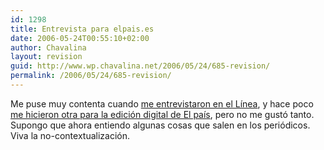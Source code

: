```yaml
---
id: 1298
title: Entrevista para elpais.es
date: 2006-05-24T00:55:10+02:00
author: Chavalina
layout: revision
guid: http://www.wp.chavalina.net/2006/05/24/685-revision/
permalink: /2006/05/24/685-revision/
---
```

Me puse muy contenta cuando <a href="http://chavalina.net/comentar.php?idpost=403&#038;q=l%EDnea" target="_blank">me entrevistaron en el L&iacute;nea</a>, y hace poco <a href="http://www.elpais.es/articulo/internet/fenomeno/moda/20060516elpepunet_6/Tes/" target="_blank">me hicieron otra para la edición digital de El pa&iacute;s</a>, pero no me gustó tanto. Supongo que ahora entiendo algunas cosas que salen en los periódicos. Viva la no-contextualización.